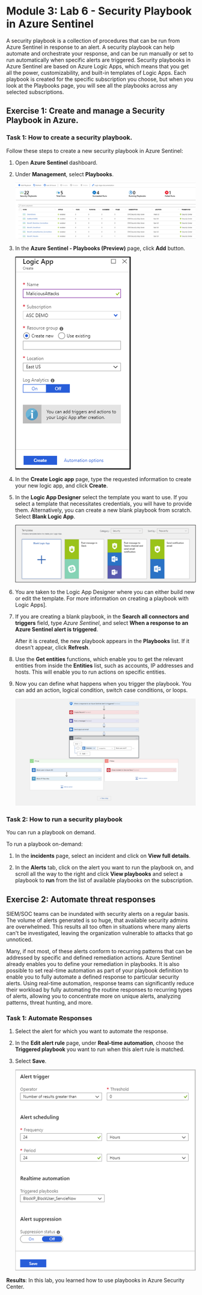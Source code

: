 # Module 3: Lab 6 - Security Playbook in Azure Sentinel


A security playbook is a collection of procedures that can be run from Azure Sentinel in response to an alert. A security playbook can help automate and orchestrate your response, and can be run manually or set to run automatically when specific alerts are triggered. Security playbooks in Azure Sentinel are based on Azure Logic Apps, which means that you get all the power, customizability, and built-in templates of Logic Apps. Each playbook is created for the specific subscription you choose, but when you look at the Playbooks page, you will see all the playbooks across any selected subscriptions.

## Exercise 1: Create and manage a Security Playbook in Azure.

### Task 1: How to create a security playbook.


Follow these steps to create a new security playbook in Azure Sentinel:


1.  Open **Azure Sentinel** dashboard.

2. Under **Management**, select **Playbooks**.

   ![Logic App](../media/Module-3//playbookimg.png)

3. In the **Azure Sentinel - Playbooks (Preview)** page, click **Add** button.

   ![Create logic app](../media/Module-3/create-playbook.png) 

4. In the **Create Logic app** page, type the requested information to create your new logic app, and click **Create**. 

5. In the **Logic App Designer** select the template you want to use. If you select a template that necessitates credentials, you will have to provide them. Alternatively, you can create a new blank playbook from scratch. Select **Blank Logic App**. 

   ![Logical app designer](../media/Module-3/playbook-template.png)

6. You are taken to the Logic App Designer where you can either build new or edit the template. For more information on creating a playbook with Logic Apps].

7. If you are creating a blank playbook, in the **Search all connectors and triggers** field, type *Azure Sentinel*, and select **When a response to an Azure Sentinel alert is triggered**. 
   
   After it is created, the new playbook appears in the **Playbooks** list. If it doesn’t appear, click **Refresh**.

8.  Use the **Get entities** functions, which enable you to get the relevant entities from inside the **Entities** list, such as accounts, IP addresses and hosts. This will enable you to run actions on specific entities.

9.  Now you can define what happens when you trigger the playbook. You can add an action, logical condition, switch case conditions, or loops.

    ![Logical app designer](../media/Module-3/logic-app.png)

### Task 2: How to run a security playbook

You can run a playbook on demand.

To run a playbook on-demand:

1. In the **incidents** page, select an incident and click on **View full details**.

2. In the **Alerts** tab, click on the alert you want to run the playbook on, and scroll all the way to the right and click **View playbooks** and select a playbook to **run** from the list of available playbooks on the subscription. 



## Exercise 2:  Automate threat responses

SIEM/SOC teams can be inundated with security alerts on a regular basis. The volume of alerts generated is so huge, that available security admins are overwhelmed. This results all too often in situations where many alerts can't be investigated, leaving the organization vulnerable to attacks that go unnoticed. 

Many, if not most, of these alerts conform to recurring patterns that can be addressed by specific and defined remediation actions. Azure Sentinel already enables you to define your remediation in playbooks. It is also possible to set real-time automation as part of your playbook definition to enable you to fully automate a defined response to particular security alerts. Using real-time automation, response teams can significantly reduce their workload by fully automating the routine responses to recurring types of alerts, allowing you to concentrate more on unique alerts, analyzing patterns, threat hunting, and more.

### Task 1: Automate Responses

1. Select the alert for which you want to automate the response.
1. In the **Edit alert rule** page, under **Real-time automation**, choose the **Triggered playbook** you want to run when this alert rule is matched.
1. Select **Save**.

   ![real-time automation](../media/Module-3/rt-configuration.png)




**Results**: In this lab, you learned how to use playbooks in Azure Security Center.

